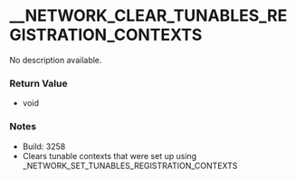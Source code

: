# __NETWORK_CLEAR_TUNABLES_REGISTRATION_CONTEXTS

No description available.

### Return Value
* void

### Notes
* Build: 3258
* Clears tunable contexts that were set up using _NETWORK_SET_TUNABLES_REGISTRATION_CONTEXTS

